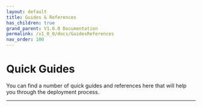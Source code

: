 ```yaml
---
layout: default
title: Guides & References
has_children: true
grand_parent: V1.0.0 Documentation
permalink: /v1_0_0/docs/GuidesReferences
nav_order: 100
---
```


# Quick Guides
You can find a number of quick guides and references here that will help you through the deployment process.

--- 

